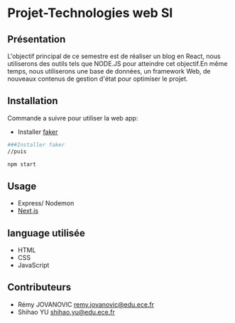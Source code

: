 # Projet-Technologies web SI

## Présentation

L'objectif principal de ce semestre est de réaliser un blog en React, nous utiliserons des outils tels que NODE.JS pour atteindre cet objectif.En même temps, nous utiliserons une base de données, un framework Web, de nouveaux contenus de gestion d'état pour optimiser le projet.

## Installation

Commande a suivre pour utiliser la web app:

- Installer [faker](https://fakerjs.dev/)

```bash
###Installer faker
//puis

npm start
```

## Usage

- Express/ Nodemon
- [Next.js](https://nextjs.org/)

## language utilisée

- HTML
- CSS
- JavaScript

## Contributeurs

- Rémy JOVANOVIC <remy.jovanovic@edu.ece.fr>
- Shihao YU   <shihao.yu@edu.ece.fr>
